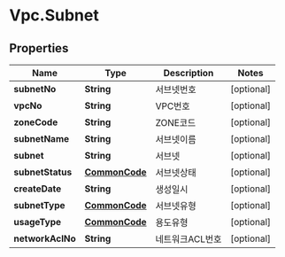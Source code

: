 # Vpc.Subnet

## Properties
Name | Type | Description | Notes
------------ | ------------- | ------------- | -------------
**subnetNo** | **String** | 서브넷번호 | [optional] 
**vpcNo** | **String** | VPC번호 | [optional] 
**zoneCode** | **String** | ZONE코드 | [optional] 
**subnetName** | **String** | 서브넷이름 | [optional] 
**subnet** | **String** | 서브넷 | [optional] 
**subnetStatus** | [**CommonCode**](CommonCode.md) | 서브넷상태 | [optional] 
**createDate** | **String** | 생성일시 | [optional] 
**subnetType** | [**CommonCode**](CommonCode.md) | 서브넷유형 | [optional] 
**usageType** | [**CommonCode**](CommonCode.md) | 용도유형 | [optional] 
**networkAclNo** | **String** | 네트워크ACL번호 | [optional] 


